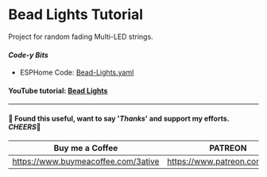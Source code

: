# Bead Lights Tutorial
Project for random fading Multi-LED strings.


#### *Code-y Bits*
- ESPHome Code: [Bead-Lights.yaml](https://github.com/3ative/Bead-Lights/blob/main/Bead-Light.yaml)

#### YouTube tutorial: [Bead Lights](https://youtu.be/sl628ufgNwE)
___

#### 💖 Found this useful, want to say '*Thanks*' and support my efforts. *CHEERS*🍺
| Buy me a Coffee | PATREON |
|-----------------|---------|
| https://www.buymeacoffee.com/3ative | https://www.patreon.com/3ative |
